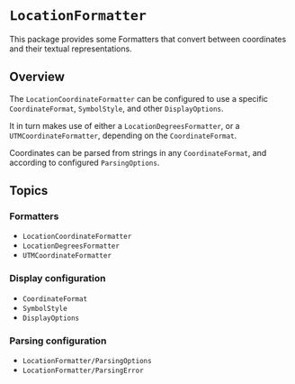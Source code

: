 # ``LocationFormatter``

This package provides some Formatters that convert between coordinates and their textual representations.

## Overview

The ``LocationCoordinateFormatter`` can be configured to use a specific ``CoordinateFormat``, ``SymbolStyle``, and other ``DisplayOptions``. 

It in turn makes use of either a ``LocationDegreesFormatter``, or a  ``UTMCoordinateFormatter``, depending on the ``CoordinateFormat``.

Coordinates can be parsed from strings in any ``CoordinateFormat``, and according to configured  ``ParsingOptions``.


## Topics

### Formatters

- ``LocationCoordinateFormatter``
- ``LocationDegreesFormatter``
- ``UTMCoordinateFormatter``

### Display configuration

- ``CoordinateFormat``
- ``SymbolStyle``
- ``DisplayOptions``

### Parsing configuration

- ``LocationFormatter/ParsingOptions``
- ``LocationFormatter/ParsingError``
